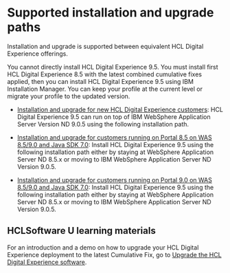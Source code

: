 # Supported installation and upgrade paths

Installation and upgrade is supported between equivalent HCL Digital Experience offerings.


You cannot directly install HCL Digital Experience 9.5. You must install first HCL Digital Experience 8.5 with the latest combined cumulative fixes applied, then you can install HCL Digital Experience 9.5 using IBM Installation Manager. You can keep your profile at the current level or migrate your profile to the updated version.

- [Installation and upgrade for new HCL Digital Experience customers](../install_upgrade_plan_supported_paths/Install_upgrade_new_HCL_DX_customers.md): HCL Digital Experience 9.5 can run on top of IBM WebSphere Application Server Version ND 9.0.5 using the following installation path.  


- [Installation and upgrade for customers running on Portal 8.5 on WAS 8.5/9.0 and Java SDK 7.0](../install_upgrade_plan_supported_paths/Install_upgrade_customers_Portal_85_Java_SDK7.md): Install HCL Digital Experience 9.5 using the following installation path either by staying at WebSphere Application Server ND 8.5.x or moving to IBM WebSphere Application Server ND Version 9.0.5. 

- [Installation and upgrade for customers running on Portal 9.0 on WAS 8.5/9.0 and Java SDK 7.0](../install_upgrade_plan_supported_paths/Install_upgrade_customers_Portal_9_Java_SDK7.md): Install HCL Digital Experience 9.5 using the following installation path either by staying at WebSphere Application Server ND 8.5.x or moving to IBM WebSphere Application Server ND Version 9.0.5. 

## HCLSoftware U learning materials

For an introduction and a demo on how to upgrade your HCL Digital Experience deployment to the latest Cumulative Fix, go to [Upgrade the HCL Digital Experience software](https://hclsoftwareu.hcltechsw.com/component/axs/?view=sso_config&id=3&forward=https%3A%2F%2Fhclsoftwareu.hcltechsw.com%2Fcourses%2Flesson%2F%3Fid%3D1461).